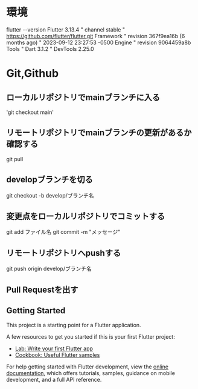 # 環境
flutter --version
Flutter 3.13.4 "  channel stable "  https://github.com/flutter/flutter.git
Framework "  revision 367f9ea16b (6 months ago) "  2023-09-12 23:27:53 -0500
Engine "  revision 9064459a8b
Tools "  Dart 3.1.2 "  DevTools 2.25.0

# Git,Github
## ローカルリポジトリでmainブランチに入る
'git checkout main'
## リモートリポジトリでmainブランチの更新があるか確認する
git pull
## developブランチを切る
git checkout -b develop/ブランチ名
## 変更点をローカルリポジトリでコミットする
git add ファイル名
git commit -m "メッセージ"
## リモートリポジトリへpushする
git push origin develop/ブランチ名
## Pull Requestを出す

## Getting Started

This project is a starting point for a Flutter application.

A few resources to get you started if this is your first Flutter project:

- [Lab: Write your first Flutter app](https://docs.flutter.dev/get-started/codelab)
- [Cookbook: Useful Flutter samples](https://docs.flutter.dev/cookbook)

For help getting started with Flutter development, view the
[online documentation](https://docs.flutter.dev/), which offers tutorials,
samples, guidance on mobile development, and a full API reference.
